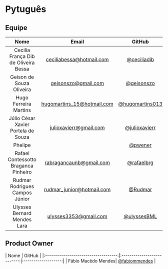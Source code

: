 # Pytuguês

## Equipe

|                 Nome                 |             Email            |        GitHub       |
|:------------------------------------:|:---------------------------:|:-------------------:|
| Cecilia França Dib de Oliveira Bessa |  [ceciliabessa@hotmail.com]() |    [@ceciliadib](https://github.com/ceciliadib)    |
| Geison de Souza Oliveira | [geisonszo@gmail.com]() | [@geisonszo](https://github.com/geisonszo) |
| Hugo Ferreira Martins | [hugomartins_15@hotmail.com]() | [@hugomartins013](https://github.com/hugomartins013)
|  Júlio César Xavier Portela de Souza |   [julioxavierr@gmail.com]()  |   [@julioxavierr](https://github.com/julioxavierr)   |
| Phelipe | []() | [@pwener](https://github.com/pwener) |
| Rafael Contessotto Braganca Pinheiro | [rabragancaunb@gmail.com]() | [@rafaelbrg](https://github.com/rafaelbrg) | 
| Rudmar Rodrigues Campos Júnior |   [rudmar_junior@hotmail.com]()  |   [@Rudmar](https://github.com/Rudmar)   |
| Ulysses Bernard Mendes Lara | [ulysses3353@gmail.com]() | [@ulyssesBML](https://github.com/rafaelbrg) |

## Product Owner

|                 Nome             |        GitHub       |
|:------------------------------------:|:---------------------------:|:-------------------:|
| Fábio Macêdo Mendes|   [@fabiommendes](https://github.com/fabiommendes)    |

